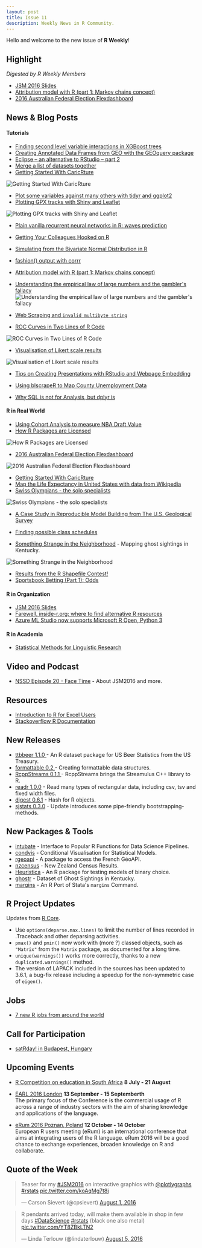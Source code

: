 ```yaml
---
layout: post
title: Issue 11
description: Weekly News in R Community.
---
```


Hello and welcome to the new issue of **R Weekly**!

## Highlight

*Digested by R Weekly Members*

- [JSM 2016 Slides](https://github.com/kbroman/JSM2016slides)
- [Attribution model with R (part 1: Markov chains concept)](http://analyzecore.com/2016/08/03/attribution-model-r-part-1/)
- [2016 Australian Federal Election Flexdashboard](http://jcarroll.com.au/2016/08/01/auelection2016/)

## News & Blog Posts

#### Tutorials

- [Finding second level variable interactions in XGBoost trees](http://projects.rajivshah.com/blog/2016/08/01/xgbfi/)  
- [Creating Annotated Data Frames from GEO with the GEOquery package](https://rjbioinformatics.com/2016/08/05/creating-annotated-data-frames-from-geo-with-the-geoquery-package/)
- [Eclipse – an alternative to RStudio – part 2](http://datascienceplus.com/eclipse-an-alternative-to-rstudio-part-2/)
- [Merge a list of datasets together](http://www.brodrigues.co/2016/07/30/merge-a-list-of-datasets-together)
- [Getting Started With CaricRture](https://rpubs.com/chrisbrunsdon/94923)

![Getting Started With CaricRture](https://pbs.twimg.com/media/Co_0dE2UsAAqZ5f.jpg)

- [Plot some variables against many others with tidyr and ggplot2](https://drsimonj.svbtle.com/plot-some-variables-against-many-others#kudo)
- [Plotting GPX tracks with Shiny and Leaflet](https://rcrastinate.blogspot.sg/2016/08/plotting-gpx-tracks-with-shiny-and.html)

![Plotting GPX tracks with Shiny and Leaflet](https://4.bp.blogspot.com/-8jxnwE-XQmk/V6HJNWEC08I/AAAAAAAACwI/ao1mr1TAe7QkXN74qkDktblbApK4f5YgwCLcB/s400/shinyGPX.png)

- [Plain vanilla recurrent neural networks in R: waves prediction](https://firsttimeprogrammer.blogspot.sg/2016/08/plain-vanilla-recurrent-neural-networks.html)
- [Getting Your Colleagues Hooked on R](https://www.datacamp.com/community/blog/getting-your-colleagues-hooked-on-r)
- [Simulating from the Bivariate Normal Distribution in R](http://blog.revolutionanalytics.com/2016/08/simulating-form-the-bivariate-normal-distribution-in-r-1.html)

- [fashion() output with corrr](https://drsimonj.svbtle.com/fashion-your-correlations-with-corrr)
- [Attribution model with R (part 1: Markov chains concept)](http://analyzecore.com/2016/08/03/attribution-model-r-part-1/)
- [Understanding the empirical law of large numbers and the gambler's fallacy](https://science-memo.blogspot.sg/2016/08/empirical-law-of-large-numbers-with.html)
![Understanding the empirical law of large numbers and the gambler's fallacy](https://1.bp.blogspot.com/-P96FxM9B9SU/V59HHZWuW4I/AAAAAAAAC_s/N8Z8AcEQFD4vRmSOFCvDQxXRktP_VIZ3QCLcB/s320/law_of_large_numbers.png)

- [Web Scraping and `invalid multibyte string`](http://www.exegetic.biz/blog/2016/08/web-scraping-invalid-multibyte-string/)


- [ROC Curves in Two Lines of R Code](http://blog.revolutionanalytics.com/2016/08/roc-curves-in-two-lines-of-code.html)

![ROC Curves in Two Lines of R Code](https://revolution-computing.typepad.com/.a/6a010534b1db25970b01b7c882060b970b-pi)

- [Visualisation of Likert scale results](https://rcrastinate.blogspot.sg/2016/07/visualisation-of-likert-scale-results.html)

![Visualisation of Likert scale results](https://4.bp.blogspot.com/-tM8cBPfH-MY/V5sX0cCE49I/AAAAAAAACvc/eTWZD_XDTRMbgdiesNA4NIqUKP1nJ0lPgCLcB/s640/test.png)

- [Tips on Creating Presentations with RStudio and Webpage Embedding ](http://blog.lunean.com/2016/08/02/tips-on-creating-presentations-in-rstudio-and-webpage-embedding/)
- [Using blscrapeR to Map County Unemployment Data](https://www.datascienceriot.com/using-blscraper-to-map-county-unemployment-data/kris/)

- [Why SQL is not for Analysis, but dplyr is](https://blog.exploratory.io/why-sql-is-not-for-analysis-but-dplyr-is-5e180fef6aa7#.8v5jc2p2f)

#### R in Real World

- [Using Cohort Analysis to measure NBA Draft Value](https://amidatasci.wordpress.com/2016/08/04/using-cohort-analysis-to-measure-nba-draft-value/)
- [How R Packages are Licensed](http://seankross.com/2016/08/02/How-R-Packages-are-Licensed.html)

![How R Packages are Licensed](https://cdn.rawgit.com/rweekly/image/master/2016-08-08/R-PKG.png)

- [2016 Australian Federal Election Flexdashboard](http://jcarroll.com.au/2016/08/01/auelection2016/)

![2016 Australian Federal Election Flexdashboard](https://i2.wp.com/jcarroll.com.au/wp-content/uploads/2016/07/elecFD.png?resize=1024%2C576)


- [Getting Started With CaricRture](https://rpubs.com/chrisbrunsdon/94923)
- [Map the Life Expectancy in United States with data from Wikipedia](http://datascienceplus.com/map-the-life-expectancy-in-united-states-with-data-from-wikipedia/)
- [Swiss Olympians - the solo specialists](http://www.swissinfo.ch/eng/rio-2016-_swiss-olympians---the-solo-specialists-/42349156?utm_content=bufferd148b&utm_medium=social&utm_source=twitter.com&utm_campaign=buffer)

![Swiss Olympians - the solo specialists](https://www.swissinfo.ch/image/42353668/3x2/640/426/345bc2acff3b1b5189ef2e55edc80788/mi/swiss-olympians-teaser-jpg.jpg)

- [A Case Study in Reproducible Model Building from The U.S. Geological Survey](https://jfisher-usgs.github.io/r/2016/08/04/wrv-case-study)
- [Finding possible class schedules](https://lcolladotor.github.io/2016/08/02/materias)

- [Something Strange in the Neighborhood](juliasilge.com/blog/Something-Strange/) - Mapping ghost sightings in Kentucky.

![Something Strange in the Neighborhood](https://pbs.twimg.com/media/CpH7yZqUsAMkuDo.jpg)

- [Results from the R Shapefile Contest!](http://www.arilamstein.com/blog/2016/08/01/results-r-shapefile-contest/)
- [Sportsbook Betting (Part 1): Odds](http://www.exegetic.biz/blog/2016/08/sportsbook-odds/)

#### R in Organization

- [JSM 2016 Slides](https://github.com/kbroman/JSM2016slides)
- [Farewell, inside-r.org: where to find alternative R resources](http://blog.revolutionanalytics.com/2016/08/farewell-inside-rorg.html)
- [Azure ML Studio now supports Microsoft R Open, Python 3](http://blog.revolutionanalytics.com/2016/08/ml-studio-mro-python3.html)

#### R in Academia

- [Statistical Methods for Linguistic Research](https://vasishth-statistics.blogspot.sg/2016/08/two-papers-with-code-statistical.html)


## Video and Podcast

- [NSSD Episode 20 - Face Time](https://soundcloud.com/nssd-podcast/episode-20-face-time) - About JSM2016 and more.

## Resources

- [Introduction to R for Excel Users](https://tomhopper.me/2016/05/03/r-for-excel-users/)
- [Stackoverflow R Documentation](https://stackoverflow.com/documentation/r/topics)

## New Releases

- [ttbbeer 1.1.0 ](https://cran.r-project.org/web/packages/ttbbeer/index.html) - An R dataset package for US Beer Statistics from the US Treasury.
- [formattable 0.2 ](https://renkun.me/formattable/) - Creating formattable data structures.
- [RcppStreams 0.1.1 ](http://dirk.eddelbuettel.com/blog/2016/08/05#rcppstreams_0.1.1) - RcppStreams brings the Streamulus C++ library to R.
- [readr 1.0.0](https://blog.rstudio.org/2016/08/05/readr-1-0-0/) - Read many types of rectangular data, including csv, tsv and fixed width files.
- [digest 0.6.1](http://dirk.eddelbuettel.com/blog/2016/08/02#digest_0.6.10) -  Hash for R objects. 
- [sjstats 0.3.0](https://strengejacke.wordpress.com/2016/08/01/pipe-friendly-bootstrapping-with-list-variables-in-rstats/) - Update introduces some pipe-friendly bootstrapping-methods.

## New Packages & Tools

- [intubate](https://github.com/rbertolusso/intubate) -  Interface to Popular R Functions for Data Science Pipelines.
- [condvis](https://github.com/markajoc/condvis) - Conditional Visualisation for Statistical Models.
- [rgeoapi](https://github.com/ColinFay/rgeoapi) - A package to access the French GéoAPI.
- [nzcensus](https://ellisp.github.io/blog/2016/08/04/nzcensus-gam-elastic-lm) - New Zealand Census Results.
- [Heuristica](http://www.decisionsciencenews.com/2016/08/03/heuristica-r-package-testing-models-binary-choice/) - An R package for testing models of binary choice.
- [ghostr](https://cran.r-project.org/web/packages/ghostr/) - Dataset of Ghost Sightings in Kentucky.
- [margins](https://github.com/leeper/margins) - An R Port of Stata's `margins` Command.

## R Project Updates

Updates from [R Core](http://developer.r-project.org/blosxom.cgi/R-devel/NEWS).

- Use `options(deparse.max.lines)` to limit the number of lines recorded in .Traceback and other deparsing activities. 
- `pmax()` and `pmin()` now work with (more ?) classed objects, such as `"Matrix"` from the `Matrix` package, as documented for a long time.
- `unique(warnings())` works more correctly, thanks to a new `duplicated.warnings()` method. 
- The version of LAPACK included in the sources has been updated to 3.6.1, a bug-fix release including a speedup for the non-symmetric case of `eigen()`.

## Jobs

+ [7 new R jobs from around the world](https://www.r-bloggers.com/7-new-r-jobs-from-around-the-world-2016-08-01/)

## Call for Participation

+ [satRday! in Budapest, Hungary](http://budapest.satrdays.org/#cfp)

## Upcoming Events


+ [R Competition on education in South Africa](http://www.r-bloggers.com/r-competition-on-education-in-south-africa-july-and-august-2016/) **8 July - 21 August** 

+ [EARL 2016 London](https://earlconf.com/)  **13 September - 15 Septemberth** <br>
The primary focus of the Conference is the commercial usage of R across a range of industry sectors with the aim of sharing knowledge and applications of the language.<br /> 

+ [eRum 2016 Poznan, Poland](http://erum.ue.poznan.pl/)  **12 October - 14 October** <br>
European R users meeting (eRum) is an international conference that aims at integrating users of the R language. eRum 2016 will be a good chance to exchange experiences, broaden knowledge on R and collaborate. <br /> 

## Quote of the Week

<blockquote class="twitter-tweet" data-lang="en"><p lang="en" dir="ltr">Teaser for my <a href="https://twitter.com/hashtag/JSM2016?src=hash">#JSM2016</a> on interactive graphics with <a href="https://twitter.com/plotlygraphs">@plotlygraphs</a> <a href="https://twitter.com/hashtag/rstats?src=hash">#rstats</a> <a href="https://t.co/koAqMg7t8j">pic.twitter.com/koAqMg7t8j</a></p>&mdash; Carson Sievert (@cpsievert) <a href="https://twitter.com/cpsievert/status/760153512621637632">August 1, 2016</a></blockquote>

<blockquote class="twitter-tweet" data-lang="en"><p lang="en" dir="ltr">R pendants arrived today, will make them available in shop in few days <a href="https://twitter.com/hashtag/DataScience?src=hash">#DataScience</a> <a href="https://twitter.com/hashtag/rstats?src=hash">#rstats</a> (black one also metal) <a href="https://t.co/YT8ZBkLTN2">pic.twitter.com/YT8ZBkLTN2</a></p>&mdash; Linda Terlouw (@lindaterlouw) <a href="https://twitter.com/lindaterlouw/status/761511924827906048">August 5, 2016</a></blockquote>
